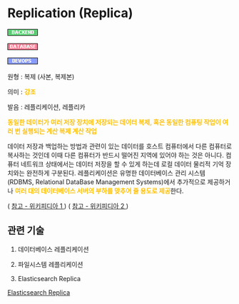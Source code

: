 <d-title>

# Replication (Replica)

</d-title>

<d-label>

<d-inner>

![Backend](../../2TAT1C/Label_Backend.png)

</d-inner>

<d-inner>

![Database](../../2TAT1C/Label_Database.png)

</d-inner>

<d-inner>

![Devops](../../2TAT1C/Label_Devops.png)

</d-inner>

</d-label>

<d-origin>

원형 : 복제 (사본, 복제본)

</d-origin>

<d-mean>

의미 : <span style="color:#FFBF00; font-weight:bold;">강조</span>

</d-mean>

<d-pronunciation>

발음 : 레플리케이션, 레플리카

</d-pronunciation>

<d-content>

<span style="color:#FFBF00; font-weight:bold;">동일한 데이터가 여러 저장 장치에 저장되는 데이터 복제, 혹은 동일한 컴퓨팅 작업이 여러 번 실행되는 계산 복제 계산 작업</span>

데이터 저장과 백업하는 방법과 관련이 있는 데이터를 호스트 컴퓨터에서 다른 컴퓨터로 복사하는 것인데 이때 다른 컴퓨터가 반드시 떨어진 지역에 있어야 하는 것은 아니다. 컴퓨터 네트워크 상태에서는 데이터 저장을 할 수 있게 하는데 로컬 데이터 물리적 기억 장치와는 완전하게 구분된다. 레플리케이션은 유명한 데이터베이스 관리 시스템 (RDBMS, Relational DataBase Management Systems)에서 추가적으로 제공하거나 <span style="color:#FFBF00; font-weight:bold;">여러 대의 데이터베이스 서버의 부하를 맞추어 줄 용도로 제공</span>한다.

( [ 참고 - 위키피디아 1 ](https://ko.wikipedia.org/wiki/%EB%A0%88%ED%94%8C%EB%A6%AC%EC%BC%80%EC%9D%B4%EC%85%98))
( [ 참고 - 위키피디아 2 ](<https://en.wikipedia.org/wiki/Replication_(computing)>))

</d-content>

<d-relation>

## 관련 기술

<d-inner>

1. 데이터베이스 레플리케이션

</d-inner>

<d-inner>

2. 파일시스템 레플리케이션

</d-inner>

<d-inner>

3. Elasticsearch Replica

</d-inner>

[Elasticsearch Replica](https://jiseok-woo.tistory.com/8)

</d-relation>
